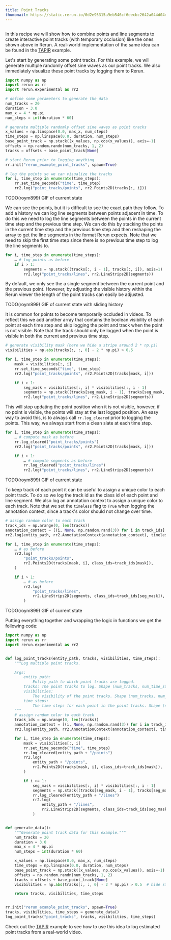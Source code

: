 ```yaml
---
title: Point Tracks
thumbnail: https://static.rerun.io/0d2e95315a9eb546cf6eecbc2642a044d044141a_point_tracks_recipe_480w.png
---
```


<picture>
  <source media="(max-width: 480px)" srcset="https://static.rerun.io/c7f24fbacc5b61e53c6ff9367d464e99fb46ed06_point_tracks_recipe_header_480w.png">
  <source media="(max-width: 768px)" srcset="https://static.rerun.io/4a12cb85034faa68a7cac2c8bacbc9c372f20c03_point_tracks_recipe_header_768w.png">
  <source media="(max-width: 1024px)" srcset="https://static.rerun.io/bf309584ad5490eb4be216fc37bc5e071a00f541_point_tracks_recipe_header_1024w.png">
  <img src="https://static.rerun.io/49b8447fd4aa2b0544aeed978b3f3c0bd33b93c5_point_tracks_recipe_header_full.png" alt="">
</picture>


In this recipe we will show how to combine points and line segments to create interactive point tracks (with temporary occlusion) like the ones shown above in Rerun. A real-world implementation of the same idea can be found in the [TAPIR](/examples/paper-visualizations/tapir) example.

Let's start by generating some point tracks. For this example, we will generate multiple randomly offset sine waves as our point tracks. We also immediately visualize these point tracks by logging them to Rerun.
```python
import numpy as np
import rerun as rr
import rerun.experimental as rr2

# define some parameters to generate the data
num_tracks = 20
duration = 3.0
max_x = 4 * np.pi
num_steps = int(duration * 60)

# generate multiple randomly offset sine waves as point tracks
x_values = np.linspace(0.0, max_x, num_steps)
time_steps = np.linspace(0.0, duration, num_steps)
base_point_track = np.stack((x_values, np.cos(x_values)), axis=-1)
offsets = np.random.randn(num_tracks, 1, 2)
tracks = offsets + base_point_track[None]

# start Rerun prior to logging anything
rr.init("rerun_example_point_tracks", spawn=True)

# log the points so we can visualize the tracks
for i, time_step in enumerate(time_steps):
    rr.set_time_seconds("time", time_step)
    rr2.log("point_tracks/points", rr2.Points2D(tracks[:, i]))
```
TODO(roym899) GIF of current state

We can see the points, but it is difficult to see the exact path they follow. To add a history we can log line segments between points adjacent in time. To do this we need to log the line segments between the points in the current time step and the previous time step. We can do this by stacking the points in the current time step and the previous time step and then reshaping the array to get the line segments in the format Rerun expects. Note that we need to skip the first time step since there is no previous time step to log the line segments to.
```python
for i, time_step in enumerate(time_steps):
    … # log points as before
    if i > 1:
        segments = np.stack((tracks[:, i - 1], tracks[:, i]), axis=1)
        rr2.log("point_tracks/lines", rr2.LineStrips2D(segments))
```
By default, we only see the a single segment between the current point and the previous point. However, by adjusting the visible history within the Rerun viewer the length of the point tracks can easily be adjusted.

TODO(roym899) GIF of current state with sliding history

It is common for points to become temporarily occluded in videos. To reflect this we add another array that contains the boolean visibility of each point at each time step and skip logging the point and track when the point is not visible. Note that the track should only be logged when the point is visible in both the current and previous time step.
```python
# generate visibility mask (here we hide a stripe around 2 * np.pi)
visibilities = np.abs(tracks[:, :, 0] - 2 * np.pi) > 0.5

for i, time_step in enumerate(time_steps):
    mask = visibilities[:, i]
    rr.set_time_seconds("time", time_step)
    rr2.log("point_tracks/points", rr2.Points2D(tracks[mask, i]))

    if i > 1:
        seg_mask = visibilities[:, i] * visibilities[:, i - 1]
        segments = np.stack((tracks[seg_mask, i - 1], tracks[seg_mask, i]), axis=1)
        rr2.log("point_tracks/lines", rr2.LineStrips2D(segments))
```

This will stop updating the point position when it is not visible, however, if no point is visible, the points will stay at the last logged position. An easy way to avoid this, is to always call `rr.log_cleared` prior to logging the points. This way, we always start from a clean slate at each time step.

```python
for i, time_step in enumerate(time_steps):
    … # compute mask as before
    rr.log_cleared("point_tracks/points")
    rr2.log("point_tracks/points", rr2.Points2D(tracks[mask, i]))

    if i > 1:
        … # compute segments as before
        rr.log_cleared("point_tracks/lines")
        rr2.log("point_tracks/lines", rr2.LineStrips2D(segments))
```

TODO(roym899) GIF of current state

To keep track of each point it can be useful to assign a unique color to each point track. To do so we log the track id as the class id of each point and line segment. We also log an annotation context to assign a unique color to each track. Note that we set the `timeless` flag to `True` when logging the annotation context, since a track's color should not change over time.

```python
# assign random color to each track
track_ids = np.arange(0, len(tracks))
annotation_context = [(i, None, np.random.rand(3)) for i in track_ids]
rr2.log(entity_path, rr2.AnnotationContext(annotation_context), timeless=True)

for i, time_step in enumerate(time_steps):
    … # as before
    rr2.log(
        "point_tracks/points",
        rr2.Points2D(tracks[mask, i], class_ids=track_ids[mask]),
    )

    if i > 1:
        … # as before
        rr2.log(
            "point_tracks/lines",
            rr2.LineStrips2D(segments, class_ids=track_ids[seg_mask]),
        )
```

TODO(roym899) GIF of current state

Putting everything together and wrapping the logic in functions we get the following code:
```python
import numpy as np
import rerun as rr
import rerun.experimental as rr2


def log_point_tracks(entity_path, tracks, visibilities, time_steps):
    """Log multiple point tracks.

    Args:
        entity_path:
            Entity path to which point tracks are logged.
        tracks: The point tracks to log. Shape (num_tracks, num_time_steps, 2 or 3).
        visibilities:
            The visibility of the point tracks. Shape (num_tracks, num_time_steps).
        time_steps:
            The time steps for each point in the point tracks. Shape (num_time_steps,).
    """
    # assign random color to each track
    track_ids = np.arange(0, len(tracks))
    annotation_context = [(i, None, np.random.rand(3)) for i in track_ids]
    rr2.log(entity_path, rr2.AnnotationContext(annotation_context), timeless=True)

    for i, time_step in enumerate(time_steps):
        mask = visibilities[:, i]
        rr.set_time_seconds("time", time_step)
        rr.log_cleared(entity_path + "/points")
        rr2.log(
            entity_path + "/points",
            rr2.Points2D(tracks[mask, i], class_ids=track_ids[mask]),
        )

        if i >= 1:
            seg_mask = visibilities[:, i] * visibilities[:, i - 1]
            segments = np.stack((tracks[seg_mask, i - 1], tracks[seg_mask, i]), axis=1)
            rr.log_cleared(entity_path + "/lines")
            rr2.log(
                entity_path + "/lines",
                rr2.LineStrips2D(segments, class_ids=track_ids[seg_mask]),
            )


def generate_data():
    """Generate point track data for this example."""
    num_tracks = 20
    duration = 3.0
    max_x = 4 * np.pi
    num_steps = int(duration * 60)

    x_values = np.linspace(0.0, max_x, num_steps)
    time_steps = np.linspace(0.0, duration, num_steps)
    base_point_track = np.stack((x_values, np.cos(x_values)), axis=-1)
    offsets = np.random.randn(num_tracks, 1, 2)
    tracks = offsets + base_point_track[None]
    visibilities = np.abs(tracks[:, :, 0] - 2 * np.pi) > 0.5  # hide strip in middle

    return tracks, visibilities, time_steps


rr.init("rerun_example_point_tracks", spawn=True)
tracks, visibilities, time_steps = generate_data()
log_point_tracks("point_tracks", tracks, visibilities, time_steps)
```
Check out the [TAPIR](/examples/paper-visualizations/tapir) example to see how to use this idea to log estimated point tracks from a real-world video.

